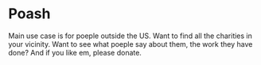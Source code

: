 # Poash
Main use case is for poeple outside the US.
Want to find all the charities in your vicinity.
Want to see what poeple say about them, the work they have done?
And if you like em, please donate.
